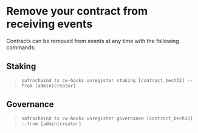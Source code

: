# Remove your contract from receiving events

Contracts can be removed from events at any time with the following commands:

## Staking

> `safrochaind tx cw-hooks unregister staking [contract_bech32] --from [admin|creator]`

## Governance

> `safrochaind tx cw-hooks unregister governance [contract_bech32] --from [admin|creator]`
